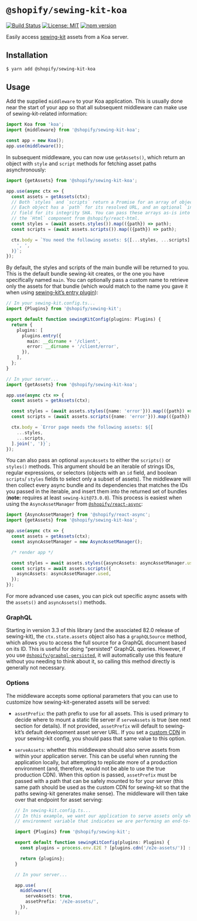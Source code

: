# `@shopify/sewing-kit-koa`

[![Build Status](https://travis-ci.org/Shopify/quilt.svg?branch=master)](https://travis-ci.org/Shopify/quilt)
[![License: MIT](https://img.shields.io/badge/License-MIT-green.svg)](LICENSE.md) [![npm version](https://badge.fury.io/js/%40shopify%2Fsewing-kit-koa.svg)](https://badge.fury.io/js/%40shopify%2Fsewing-kit-koa.svg)

Easily access [sewing-kit](https://github.com/Shopify/sewing-kit) assets from a Koa server.

## Installation

```bash
$ yarn add @shopify/sewing-kit-koa
```

## Usage

Add the supplied `middleware` to your Koa application. This is usually done near the start of your app so that all subsequent middleware can make use of sewing-kit-related information:

```ts
import Koa from 'koa';
import {middleware} from '@shopify/sewing-kit-koa';

const app = new Koa();
app.use(middleware());
```

In subsequent middleware, you can now use `getAssets()`, which return an object with `style` and `script` methods for fetching asset paths asynchronously:

```ts
import {getAssets} from '@shopify/sewing-kit-koa';

app.use(async ctx => {
  const assets = getAssets(ctx);
  // Both `styles` and `scripts` return a Promise for an array of objects.
  // Each object has a `path` for its resolved URL, and an optional `integrity`
  // field for its integrity SHA. You can pass these arrays as-is into
  // the `Html` component from @shopify/react-html.
  const styles = (await assets.styles()).map(({path}) => path);
  const scripts = (await assets.scripts()).map(({path}) => path);

  ctx.body = `You need the following assets: ${[...styles, ...scripts].join(
    ', ',
  )}`;
});
```

By default, the styles and scripts of the main bundle will be returned to you. This is the default bundle sewing-kit creates, or the one you have specifically named `main`. You can optionally pass a custom name to retrieve only the assets for that bundle (which would match to the name you gave it when using [sewing-kit’s entry plugin](https://github.com/Shopify/sewing-kit/blob/master/docs/plugins/entry.md)):

```ts
// In your sewing-kit.config.ts...
import {Plugins} from '@shopify/sewing-kit';

export default function sewingKitConfig(plugins: Plugins) {
  return {
    plugins: [
      plugins.entry({
        main: __dirname + '/client',
        error: __dirname + '/client/error',
      }),
    ],
  };
}
```

```ts
// In your server...
import {getAssets} from '@shopify/sewing-kit-koa';

app.use(async ctx => {
  const assets = getAssets(ctx);

  const styles = (await assets.styles({name: 'error'})).map(({path}) => path);
  const scripts = (await assets.scripts({name: 'error'})).map(({path}) => path);

  ctx.body = `Error page needs the following assets: ${[
    ...styles,
    ...scripts,
  ].join(', ')}`;
});
```

You can also pass an optional `asyncAssets` to either the `scripts()` or `styles()` methods. This argument should be an iterable of strings IDs, regular expressions, or selectors (objects with an `id` field, and boolean `scripts`/ `styles` fields to select only a subset of assets). The middleware will then collect every async bundle and its dependencies that matches the IDs you passed in the iterable, and insert them into the returned set of bundles (**note:** requires at least `sewing-kit@73.0.0`). This process is easiest when using the `AsyncAssetManager` from [`@shopify/react-async`](../react-async):

```ts
import {AsyncAssetManager} from '@shopify/react-async';
import {getAssets} from '@shopify/sewing-kit-koa';

app.use(async ctx => {
  const assets = getAssets(ctx);
  const asyncAssetManager = new AsyncAssetManager();

  /* render app */

  const styles = await assets.styles({asyncAssets: asyncAssetManager.used});
  const scripts = await assets.scripts({
    asyncAssets: asyncAssetManager.used,
  });
});
```

For more advanced use cases, you can pick out specific async assets with the `assets()` and `asyncAssets()` methods.

### GraphQL

Starting in version 3.3 of this library (and the associated 82.0 release of sewing-kit), the `ctx.state.assets` object also has a `graphQLSource` method, which allows you to access the full source for a GraphQL document based on its ID. This is useful for doing "persisted" GraphQL queries. However, if you use [`@shopify/graphql-persisted`](../graphql-persisted), it will automatically use this feature without you needing to think about it, so calling this method directly is generally not necessary.

### Options

The middleware accepts some optional parameters that you can use to customize how sewing-kit-generated assets will be served:

- `assetPrefix`: the path prefix to use for all assets. This is used primary to decide where to mount a static file server if `serveAssets` is true (see next section for details). If not provided, `assetPrefix` will default to sewing-kit’s default development asset server URL. If you set a [custom CDN](https://github.com/Shopify/sewing-kit/blob/master/docs/plugins/cdn.md) in your sewing-kit config, you should pass that same value to this option.

- `serveAssets`: whether this middleware should also serve assets from within your application server. This can be useful when running the application locally, but attempting to replicate more of a production environment (and, therefore, would not be able to use the true production CDN). When this option is passed, `assetPrefix` must be passed with a path that can be safely mounted to for your server (this same path should be used as the custom CDN for sewing-kit so that the paths sewing-kit generates make sense). The middleware will then take over that endpoint for asset serving:

  ```ts
  // In sewing-kit.config.ts...
  // In this example, we want our application to serve assets only when we pass an
  // environment variable that indicates we are performing an end-to-end test.

  import {Plugins} from '@shopify/sewing-kit';

  export default function sewingKitConfig(plugins: Plugins) {
    const plugins = process.env.E2E ? [plugins.cdn('/e2e-assets/')] : [];

    return {plugins};
  }
  ```

  ```ts
  // In your server...

  app.use(
    middleware({
      serveAssets: true,
      assetPrefix: '/e2e-assets/',
    }),
  );
  ```
